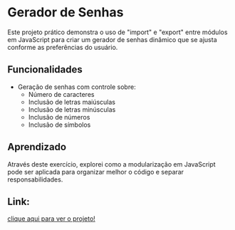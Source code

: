 # Gerador de Senhas

Este projeto prático demonstra o uso de "import" e "export" entre módulos em JavaScript para criar um gerador de senhas dinâmico que se ajusta conforme as preferências do usuário.

## Funcionalidades

- Geração de senhas com controle sobre:
  - Número de caracteres
  - Inclusão de letras maiúsculas
  - Inclusão de letras minúsculas
  - Inclusão de números
  - Inclusão de símbolos


## Aprendizado

Através deste exercício, explorei como a modularização em JavaScript pode ser aplicada para organizar melhor o código e separar responsabilidades.

## Link:

[clique aqui para ver o projeto!](https://lauluah.github.io/Gerador-Senha/)

